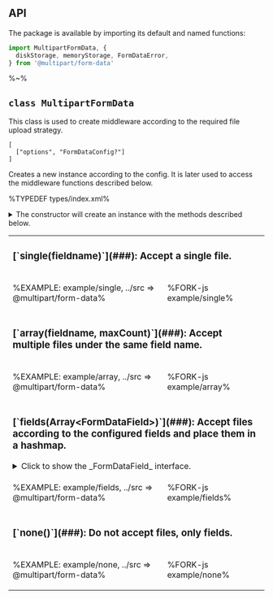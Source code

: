 ## API

The package is available by importing its default and named functions:

```js
import MultipartFormData, {
  diskStorage, memoryStorage, FormDataError,
} from '@multipart/form-data'
```

%~%

## `class MultipartFormData`

This class is used to create middleware according to the required file upload strategy.

```### constructor => MultipartFormData
[
  ["options", "FormDataConfig?"]
]
```

Creates a new instance according to the config. It is later used to access the middleware functions described below.

%TYPEDEF types/index.xml%

<details>
<summary>
The constructor will create an instance with the methods described below.
</summary>

%TYPEDEF types/misc.xml FormData%
</details>

<!-- ### `single` -->

<!-- Accept a single file. -->

<table>
<!-- block-start -->
<!-- <thead> -->
<!-- <tr><th><a href="example">Source</a></th><th>Output</th></tr> -->
<!-- </thead> -->
<tr><td colspan="2"><md2html><h3>[`single(fieldname)`](###): Accept a single file.</h3></md2html></td></tr>
<tr><td>

%EXAMPLE: example/single, ../src => @multipart/form-data%
</td>
<td>

%FORK-js example/single%
</td></tr>
<!-- block-start -->
<tr><td colspan="2"><md2html><h3>[`array(fieldname, maxCount)`](###): Accept multiple files under the same field name.</h3></md2html></td></tr>

<tr><td>

%EXAMPLE: example/array, ../src => @multipart/form-data%
</td>
<td>

%FORK-js example/array%
</td></tr>

<!-- block-start -->
<tr><td colspan="2">
<!-- Show <em>FormDataField</em> Interface -->
<md2html><h3>[`fields(Array&lt;FormDataField&gt;)`](###): Accept files according to the configured fields and place them in a hashmap.</h3> </md2html>
<details>
<summary>
<md2html>Click to show the _FormDataField_ interface.</md2html>
</summary>

%TYPEDEF types/misc.xml FormDataField%
</details>
</td></tr>

<tr><td>

%EXAMPLE: example/fields, ../src => @multipart/form-data%
</td>
<td>

%FORK-js example/fields%
</td></tr>
<!-- block-start -->
<tr><td colspan="2"><md2html><h3>[`none()`](###): Do not accept files, only fields.</h3></md2html></td></tr>

<tr><td>

%EXAMPLE: example/none, ../src => @multipart/form-data%
</td>
<td>

%FORK-js example/none%
</td></tr>

<!-- continued in the next file -->